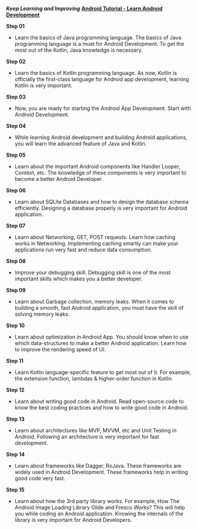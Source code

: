 ***Keep Learning and Improving*** [**Android Tutorial - Learn Android Development**](https://mindorks.com/android-tutorial)

**Step 01**
- Learn the basics of Java programming language. The basics of Java programming language is a must for Android Development. 
To get the most out of the Kotlin, Java knowledge is necessary.

**Step 02**
- Learn the basics of Kotlin programming language. As now, Kotlin is officially the first-class language for Android app 
development, learning Kotlin is very important.

**Step 03**
- Now, you are ready for starting the Android App Development. Start with Android Development.

**Step 04**
- While learning Android development and building Android applications, you will learn the advanced feature of Java and Kotlin.

**Step 05**
- Learn about the important Android components like Handler Looper, Context, etc. The knowledge of these components is very 
important to become a better Android Developer.

**Step 06**
- Learn about SQLite Databases and how to design the database schema efficiently. Designing a database properly is very 
important for Android application.

**Step 07**
- Learn about Networking, GET, POST requests. Learn how caching works in Networking. Implementing caching smartly can make your 
applications run very fast and reduce data consumption.

**Step 08**
- Improve your debugging skill. Debugging skill is one of the most important skills which makes you a better developer.

**Step 09**
- Learn about Garbage collection, memory leaks. When it comes to building a smooth, fast Android application, you must have 
the skill of solving memory leaks.

**Step 10**
- Learn about optimization in Android App. You should know when to use which data-structures to make a better Android 
application. Learn how to improve the rendering speed of UI.

**Step 11**
- Learn Kotlin language-specific feature to get most out of it. For example, the extension function, lambdas & higher-order function in Kotlin.

**Step 12**
- Learn about writing good code in Android. Read open-source code to know the best coding practices and how to write good code in Android.

**Step 13**
- Learn about architectures like MVP, MVVM, etc and Unit Testing in Android. Following an architecture is very important for fast development.

**Step 14**
- Learn about frameworks like Dagger, RxJava. These frameworks are widely used in Android Development. These frameworks help in writing good code very fast.

**Step 15**
- Learn about how the 3rd party library works. For example, How The Android Image Loading Library Glide and Fresco Works? This will help you while coding an Android application. Knowing the internals of the library is very important for Android Developers.
